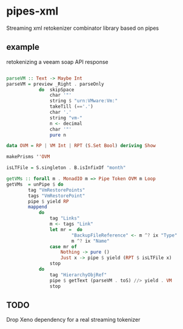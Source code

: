 # pipes-xml


Streaming xml retokenizer combinator library based on pipes

## example

retokenizing a veeam soap API response

```haskell

parseVM :: Text -> Maybe Int
parseVM = preview _Right . parseOnly 
            do  skipSpace 
                char '"'
                string $ "urn:VMware:Vm:" 
                takeTill (=='.')
                char '.'
                string "vm-" 
                n <- decimal
                char '"'
                pure n

data OVM = RP | VM Int | RPT (S.Set Bool) deriving Show

makePrisms ''OVM

isLTFile = S.singleton . B.isInfixOf "month" 

getVMs :: forall m . MonadIO m => Pipe Token OVM m Loop
getVMs  = unPipe $ do 
        tag "VmRestorePoints" 
        tags "VmRestorePoint"
        pipe $ yield RP
        mappend
            do
                tag "Links"
                m <- tags "Link" 
                let mr =  do 
                        "BackupFileReference" <- m ^? ix "Type"
                        m ^? ix "Name" 
                case mr of 
                    Nothing -> pure () 
                    Just x -> pipe $ yield (RPT $ isLTFile x)
                stop
            do
                tag "HierarchyObjRef"
                pipe $ getText (parseVM . toS) //> yield . VM
                stop
```

## TODO

Drop Xeno dependency for a real streaming tokenizer
